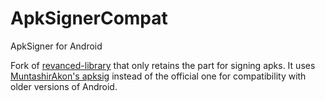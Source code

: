 # ApkSignerCompat

ApkSigner for Android

Fork of [revanced-library](https://github.com/ReVanced/revanced-library) that only retains the part for signing apks. It uses [MuntashirAkon's apksig](https://github.com/MuntashirAkon/apksig-android) instead of the official one for compatibility with older versions of Android.